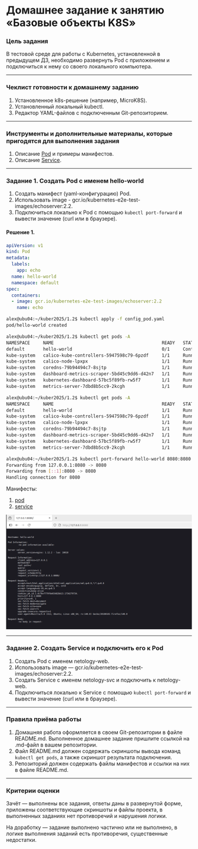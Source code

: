 # Домашнее задание к занятию «Базовые объекты K8S»

### Цель задания

В тестовой среде для работы с Kubernetes, установленной в предыдущем ДЗ, необходимо развернуть Pod с приложением и подключиться к нему со своего локального компьютера. 

------

### Чеклист готовности к домашнему заданию

1. Установленное k8s-решение (например, MicroK8S).
2. Установленный локальный kubectl.
3. Редактор YAML-файлов с подключенным Git-репозиторием.

------

### Инструменты и дополнительные материалы, которые пригодятся для выполнения задания

1. Описание [Pod](https://kubernetes.io/docs/concepts/workloads/pods/) и примеры манифестов.
2. Описание [Service](https://kubernetes.io/docs/concepts/services-networking/service/).

------

### Задание 1. Создать Pod с именем hello-world

1. Создать манифест (yaml-конфигурацию) Pod.
2. Использовать image - gcr.io/kubernetes-e2e-test-images/echoserver:2.2.
3. Подключиться локально к Pod с помощью `kubectl port-forward` и вывести значение (curl или в браузере).


#### Решение 1.

```yaml 
apiVersion: v1
kind: Pod
metadata:
  labels:
    app: echo
  name: hello-world
  namespace: default
spec:
  containers:
  - image: gcr.io/kubernetes-e2e-test-images/echoserver:2.2
    name: echo

```
```bash
alex@ubu04:~/kuber2025/1.2$ kubectl apply -f config_pod.yaml 
pod/hello-world created
```
```bash
alex@ubu04:~/kuber2025/1.2$ kubectl get pods -A
NAMESPACE     NAME                                         READY   STATUS              RESTARTS   AGE
default       hello-world                                  0/1     ContainerCreating   0          6s
kube-system   calico-kube-controllers-5947598c79-6pzdf     1/1     Running             3          25h
kube-system   calico-node-lpxpx                            1/1     Running             3          25h
kube-system   coredns-79b94494c7-8sjtp                     1/1     Running             3          25h
kube-system   dashboard-metrics-scraper-5bd45c9dd6-d42n7   1/1     Running             3          25h
kube-system   kubernetes-dashboard-57bc5f89fb-rw5f7        1/1     Running             2          25h
kube-system   metrics-server-7dbd8b5cc9-2kcgh              1/1     Running             2          25h
```
```bash
alex@ubu04:~/kuber2025/1.2$ kubectl get pods -A
NAMESPACE     NAME                                         READY   STATUS    RESTARTS   AGE
default       hello-world                                  1/1     Running   0          8s
kube-system   calico-kube-controllers-5947598c79-6pzdf     1/1     Running   3          25h
kube-system   calico-node-lpxpx                            1/1     Running   3          25h
kube-system   coredns-79b94494c7-8sjtp                     1/1     Running   3          25h
kube-system   dashboard-metrics-scraper-5bd45c9dd6-d42n7   1/1     Running   3          25h
kube-system   kubernetes-dashboard-57bc5f89fb-rw5f7        1/1     Running   2          25h
kube-system   metrics-server-7dbd8b5cc9-2kcgh              1/1     Running   2          25h
```
```bash
alex@ubu04:~/kuber2025/1.2$ kubectl port-forward hello-world 8080:8080
Forwarding from 127.0.0.1:8080 -> 8080
Forwarding from [::1]:8080 -> 8080
Handling connection for 8080
```

Манифесты:
1. [pod](https://github.com/hachubra/kuber/blob/main/1.2/config_pod.yaml)
2. [service](https://github.com/hachubra/kuber/blob/main/1.2/config_service.yaml)


![Screen3](https://github.com/hachubra/kuber/blob/main/img/3.png)


------

### Задание 2. Создать Service и подключить его к Pod

1. Создать Pod с именем netology-web.
2. Использовать image — gcr.io/kubernetes-e2e-test-images/echoserver:2.2.
3. Создать Service с именем netology-svc и подключить к netology-web.
4. Подключиться локально к Service с помощью `kubectl port-forward` и вывести значение (curl или в браузере).

------

### Правила приёма работы

1. Домашняя работа оформляется в своем Git-репозитории в файле README.md. Выполненное домашнее задание пришлите ссылкой на .md-файл в вашем репозитории.
2. Файл README.md должен содержать скриншоты вывода команд `kubectl get pods`, а также скриншот результата подключения.
3. Репозиторий должен содержать файлы манифестов и ссылки на них в файле README.md.

------

### Критерии оценки
Зачёт — выполнены все задания, ответы даны в развернутой форме, приложены соответствующие скриншоты и файлы проекта, в выполненных заданиях нет противоречий и нарушения логики.

На доработку — задание выполнено частично или не выполнено, в логике выполнения заданий есть противоречия, существенные недостатки.
